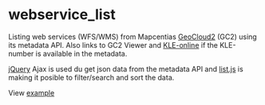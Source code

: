 # webservice_list
Listing web services (WFS/WMS) from Mapcentias <a href="https://github.com/mapcentia/geocloud2">GeoCloud2</a> (GC2) using its metadata API. Also links to GC2 Viewer and <a href="http://www.kle-online.dk/emneplan/00/">KLE-online</a> if the KLE-number is available in the metadata. 

<a href="https://jquery.com/">jQuery</a> Ajax is used du get json data from the metadata API and <a href="http://www.listjs.com/">list.js</a> is making it posible to filter/search and sort the data.  

View <a href="http://ballerupgis.github.io/webservice_list">example</a>
